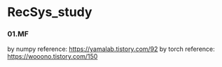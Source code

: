 # RecSys_study

### 01.MF
by numpy reference: https://yamalab.tistory.com/92
by torch reference: https://wooono.tistory.com/150
